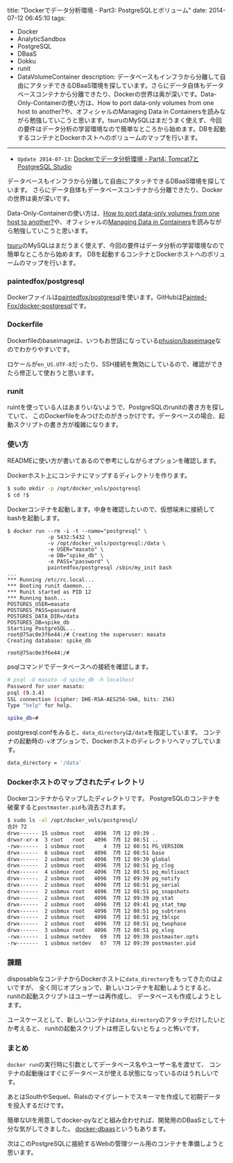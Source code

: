 title: "Dockerでデータ分析環境 - Part3: PostgreSQLとボリューム"
date: 2014-07-12 06:45:10
tags:
 - Docker
 - AnalyticSandbox
 - PostgreSQL
 - DBaaS
 - Dokku
 - runit
 - DataVolumeContainer
description: データベースもインフラから分離して自由にアタッチできるDBaaS環境を探しています。さらにデータ自体もデータベースコンテナから分離できたり、Dockerの世界は奥が深いです。Data-Only-Containerの使い方は、How to port data-only volumes from one host to another?や、オフィシャルのManaging Data in Containersを読みながら勉強していこうと思います。tsuruのMySQLはまだうまく使えず、今回の要件はデータ分析の学習環境なので簡単なところから始めます。DBを起動するコンテナとDockerホストへのボリュームのマップを行います。
---

* `Update 2014-07-13`: [Dockerでデータ分析環境 - Part4: Tomcat7とPostgreSQL Studio](/2014/07/13/docker-analytic-sandbox-postgresql-studio/)

データベースもインフラから分離して自由にアタッチできるDBaaS環境を探しています。
さらにデータ自体もデータベースコンテナから分離できたり、Dockerの世界は奥が深いです。

Data-Only-Containerの使い方は、[How to port data-only volumes from one host to another?](http://stackoverflow.com/questions/21597463/how-to-port-data-only-volumes-from-one-host-to-another)や、オフィシャルの[Managing Data in Containers](http://docs.docker.com/userguide/dockervolumes/)を読みながら勉強していこうと思います。

[tsuru](/2014/07/08/docker-opensource-paas-tsuru-go/)のMySQLはまだうまく使えず、今回の要件はデータ分析の学習環境なので簡単なところから始めます。
DBを起動するコンテナとDockerホストへのボリュームのマップを行います。

<!-- more -->

### paintedfox/postgresql

Dockerファイルは[paintedfox/postgresql](https://registry.hub.docker.com/u/paintedfox/postgresql/dockerfile)を使います。GitHubは[Painted-Fox/docker-postgresql](https://github.com/Painted-Fox/docker-postgresql)です。

### Dockerfile

Dockerfileのbaseimageは、いつもお世話になっている[phusion/baseimage](https://github.com/phusion/baseimage-docker)なのでわかりやすいです。

ロケールが`en_US.UTF-8`だったり、SSH接続を無効にしているので、確認ができたら修正して使おうと思います。

### runit

ruintを使っている人はあまりいないようで、PostgreSQLのrunitの書き方を探していて、
このDockerfileをみつけたのがきっかけです。データベースの場合、起動スクリプトの書き方が複雑になります。

### 使い方

READMEに使い方が書いてあるので参考にしながらオプションを確認します。

Dockerホスト上にコンテナにマップするディレクトリを作ります。

``` bash
$ sudo mkdir -p /opt/docker_vols/postgresql
$ cd !$
```

Dockerコンテナを起動します。中身を確認したいので、仮想端末に接続してbashを起動します。

```
$ docker run --rm -i -t --name="postgresql" \
             -p 5432:5432 \
             -v /opt/docker_vols/postgresql:/data \
             -e USER="masato" \
             -e DB="spike_db" \
             -e PASS="password" \
             paintedfox/postgresql /sbin/my_init bash
...
*** Running /etc/rc.local...
*** Booting runit daemon...
*** Runit started as PID 12
*** Running bash...
POSTGRES_USER=masato
POSTGRES_PASS=password
POSTGRES_DATA_DIR=/data
POSTGRES_DB=spike_db
Starting PostgreSQL...
root@75ac0e3f6e44:/# Creating the superuser: masato
Creating database: spike_db

root@75ac0e3f6e44:/#
```

psqlコマンドでデータベースへの接続を確認します。

``` bash
# psql -U masato -d spike_db -h localhost
Password for user masato:
psql (9.3.4)
SSL connection (cipher: DHE-RSA-AES256-SHA, bits: 256)
Type "help" for help.

spike_db=#
```

postgresql.confをみると、`data_directory`は`/data`を指定しています。
コンテナの起動時の`-v`オプションで、Dockerホストのディレクトリへマップしています。

``` bash /etc/postgresql/9.3/main/postgresql.conf
data_directory = '/data'
```

### Dockerホストのマップされたディレクトリ

Dockerコンテナからマップしたディレクトリです。
PostgreSQLのコンテナを破棄すると`postmaster.pid`も消去されます。


``` bash
$ sudo ls -al /opt/docker_vols/postgresql/
合計 72
drwx------ 15 usbmux root   4096  7月 12 09:39 .
drwxr-xr-x  3 root   root   4096  7月 12 08:51 ..
-rwx------  1 usbmux root      4  7月 12 08:51 PG_VERSION
drwx------  6 usbmux root   4096  7月 12 08:51 base
drwx------  2 usbmux root   4096  7月 12 09:39 global
drwx------  2 usbmux root   4096  7月 12 08:51 pg_clog
drwx------  4 usbmux root   4096  7月 12 08:51 pg_multixact
drwx------  2 usbmux root   4096  7月 12 09:39 pg_notify
drwx------  2 usbmux root   4096  7月 12 08:51 pg_serial
drwx------  2 usbmux root   4096  7月 12 08:51 pg_snapshots
drwx------  2 usbmux root   4096  7月 12 09:39 pg_stat
drwx------  2 usbmux root   4096  7月 12 09:41 pg_stat_tmp
drwx------  2 usbmux root   4096  7月 12 08:51 pg_subtrans
drwx------  2 usbmux root   4096  7月 12 08:51 pg_tblspc
drwx------  2 usbmux root   4096  7月 12 08:51 pg_twophase
drwx------  3 usbmux root   4096  7月 12 08:51 pg_xlog
-rwx------  1 usbmux netdev   69  7月 12 09:39 postmaster.opts
-rw-------  1 usbmux netdev   67  7月 12 09:39 postmaster.pid
```

### 課題

disposableなコンテナからDockerホストに`data_directory`をもってきたのはよいですが、
全く同じオプションで、新しいコンテナを起動しようとすると、runitの起動スクリプトはユーザーは再作成し、
データベースも作成しようとします。

ユースケースとして、新しいコンテナは`data_directory`のアタッチだけしたいとか考えると、
runitの起動スクリプトは修正しないとちょっと怖いです。

### まとめ

`docker run`の実行時に引数としてデータベース名やユーザー名を渡せて、
コンテナの起動後はすぐにデータベースが使える状態になっているのはうれしいです。

あとはSouthやSequel、Rialsのマイグレートでスキーマを作成して初期データを投入するだけです。

簡単なUIを用意してdocker-pyなどと組み合わせれば、開発用のDBaaSとして十分な気がしてきました。
[docker-dbaas](https://github.com/abulte/docker-dbaas)というもあります。

次はこのPostgreSQLに接続するWebの管理ツール用のコンテナを準備しようと思います。



